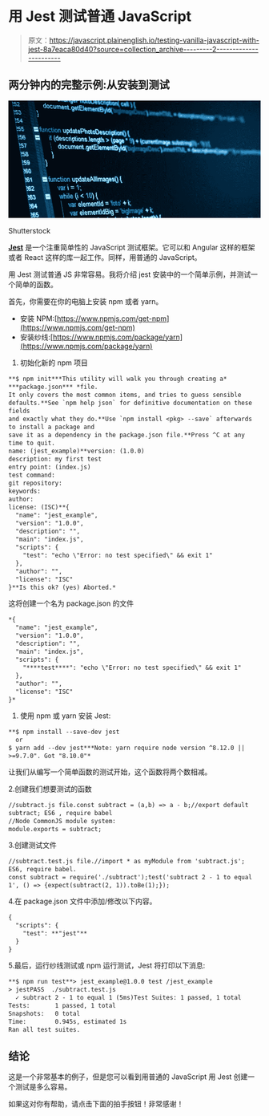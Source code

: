 # 用 Jest 测试普通 JavaScript

> 原文：<https://javascript.plainenglish.io/testing-vanilla-javascript-with-jest-8a7eaca80d40?source=collection_archive---------2----------------------->

## 两分钟内的完整示例:从安装到测试

![](img/a92258aa41470d9bebf40f21338058a7.png)

Shutterstock

[**Jest**](https://jestjs.io/en/) 是一个注重简单性的 JavaScript 测试框架。它可以和 Angular 这样的框架或者 React 这样的库一起工作。同样，用普通的 JavaScript。

用 Jest 测试普通 JS 非常容易。我将介绍 jest 安装中的一个简单示例，并测试一个简单的函数。

首先，你需要在你的电脑上安装 npm 或者 yarn。

*   安装 NPM:[https://www.npmjs.com/get-npm](https://www.npmjs.com/get-npm)
*   安装纱线:[https://www.npmjs.com/package/yarn](https://www.npmjs.com/package/yarn)

1.  初始化新的 npm 项目

```
**$ npm init***This utility will walk you through creating a* ***package.json*** *file.
It only covers the most common items, and tries to guess sensible defaults.**See `npm help json` for definitive documentation on these fields
and exactly what they do.**Use `npm install <pkg> --save` afterwards to install a package and
save it as a dependency in the package.json file.**Press ^C at any time to quit.
name: (jest_example)**version: (1.0.0) 
description: my first test
entry point: (index.js) 
test command: 
git repository: 
keywords: 
author: 
license: (ISC)**{
  "name": "jest_example",
  "version": "1.0.0",
  "description": "",
  "main": "index.js",
  "scripts": {
    "test": "echo \"Error: no test specified\" && exit 1"
  },
  "author": "",
  "license": "ISC"
}**Is this ok? (yes) Aborted.*
```

这将创建一个名为 package.json 的文件

```
*{
  "name": "jest_example",
  "version": "1.0.0",
  "description": "",
  "main": "index.js",
  "scripts": {
    "****test****": "echo \"Error: no test specified\" && exit 1"
  },
  "author": "",
  "license": "ISC"
}*
```

1.  使用 npm 或 yarn 安装 Jest:

```
**$ npm install --save-dev jest
  or
$ yarn add --dev jest***Note: yarn require node version ^8.12.0 || >=9.7.0". Got "8.10.0"*
```

让我们从编写一个简单函数的测试开始，这个函数将两个数相减。

2.创建我们想要测试的函数

```
//subtract.js file.const subtract = (a,b) => a - b;//export default subtract; ES6 , require babel
//Node CommonJS module system:
module.exports = subtract;
```

3.创建测试文件

```
//subtract.test.js file.//import * as myModule from 'subtract.js'; ES6, require babel.
const subtract = require('./subtract');test('subtract 2 - 1 to equal 1', () => {expect(subtract(2, 1)).toBe(1);});
```

4.在 package.json 文件中添加/修改以下内容。

```
{
  "scripts": {
    "test": **"jest"**
  }
}
```

5.最后，运行纱线测试或 npm 运行测试，Jest 将打印以下消息:

```
**$ npm run test**> jest_example@1.0.0 test /jest_example
> jestPASS  ./subtract.test.js
  ✓ subtract 2 - 1 to equal 1 (5ms)Test Suites: 1 passed, 1 total
Tests:       1 passed, 1 total
Snapshots:   0 total
Time:        0.945s, estimated 1s
Ran all test suites.
```

## 结论

这是一个非常基本的例子，但是您可以看到用普通的 JavaScript 用 Jest 创建一个测试是多么容易。

如果这对你有帮助，请点击下面的拍手按钮！非常感谢！
